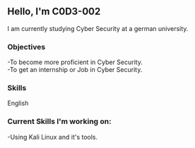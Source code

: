 ## Hello, I'm C0D3-002

I am currently studying Cyber Security at a german university.

### Objectives
-To become more proficient in Cyber Security. <br />
-To get an internship or Job in Cyber Security.

### Skills
English

### Current Skills I'm working on:
-Using Kali Linux and it's tools. 










